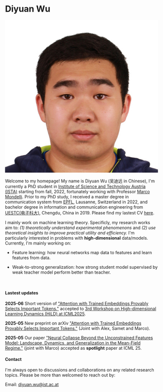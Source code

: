 # Diyuan Wu
![Profile Picture](./src/image/me.jpeg)

Welcome to my homepage! My name is Diyuan Wu (吴迪远  in Chinese), I'm currently a PhD student in [Institute of Science and Technology Austria (ISTA)](https://ist.ac.at/en/home/) starting from fall, 2022, fortunately working with Professor [Marco Mondelli](http://marcomondelli.com/). Prior to my PhD study, I received a master degree in communication system from [EPFL](https://www.epfl.ch/en/), Lausanne, Switzerland in 2022, and bachelor degree in information and communication engineering from [UESTC(电子科大)](https://en.uestc.edu.cn/), Chengdu, China in 2019. Please find my lastest CV [here](https://drive.google.com/file/d/1PrUZtBdlb-NPoXDNgkdFQtmVU8mCE7cm/view?usp=sharing).


I mainly work on machine learning theory. Specificly, my research works aim to: *(1) theoretically understand experimental phenomenons* and *(2) use theoretical insights to improve practical utility and efficiency.* I'm particularly interested in problems with **high-dimensional** data/models. Currently, I'm mainly working on:

- Feature learning: how neural networks map data to features and learn features from data.

- Weak-to-strong generalization: how strong student model supervised by weak teacher model perform better than teacher.

&nbsp;


#### Lastest updates

**2025-06** Short version of ["Attention with Trained Embeddings Provably Selects Important Tokens."](https://arxiv.org/abs/2505.17282) accepted to [3rd Workshop on High-dimensional Learning Dynamics (HiLD) at ICML2025](https://sites.google.com/view/hidimlearning/home).

**2025-05** New preprint on arXiv ["Attention with Trained Embeddings Provably Selects Important Tokens."](https://arxiv.org/abs/2505.17282) (Joint with Alex, Samet and Marco). 

**2025-05** Our paper ["Neural Collapse Beyond the Unconstrained Features Model: Landscape, Dynamics, and Generalization in the Mean-Field Regime."](https://arxiv.org/abs/2501.19104) (joint with Marco) accepted as **spotlight** paper at ICML 25.


#### Contact

I'm always open to discussions and collaborations on any related research topics. Please be more than welcomed to reach out by: 

Email: diyuan.wu@ist.ac.at
                        
